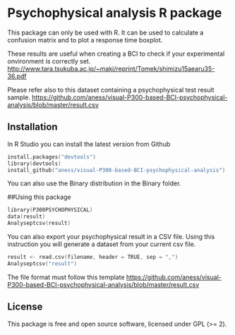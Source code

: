 # Psychophysical analysis R package
This package can only be used with R. It can be used to calculate a confusion matrix and to plot a response time boxplot. 

These results are useful when creating a BCI to check if your experimental onvironment is correctly set. http://www.tara.tsukuba.ac.jp/~maki/reprint/Tomek/shimizu15aearu35-36.pdf

Please refer also to this dataset containing a psychophysical test result sample. https://github.com/aness/visual-P300-based-BCI-psychophysical-analysis/blob/master/result.csv


## Installation

In R Studio you can install the latest version from Github

```s
install.packages("devtools")
library(devtools)
install_github("aness/visual-P300-based-BCI-psychophysical-analysis") 
```
You can also use the Binary distribution in the Binary folder.

##Using this package

```s
library(P300PSYCHOPHYSICAL) 
data(result)
Analyseptcsv(result)
```
You can also export your psychophysical result in a CSV file. Using this instruction you will generate a dataset from your current csv file.  
```s
result <- read.csv(filename, header = TRUE, sep = ",")
Analyseptcsv("result")
```
The file format must follow this template  https://github.com/aness/visual-P300-based-BCI-psychophysical-analysis/blob/master/result.csv

## License

This package is free and open source software, licensed under GPL (>= 2).
